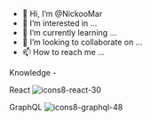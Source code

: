 - 👋 Hi, I’m @NickooMar
- 👀 I’m interested in ...
- 🌱 I’m currently learning ...
- 💞️ I’m looking to collaborate on ...
- 📫 How to reach me ...

Knowledge -

React ![icons8-react-30](https://user-images.githubusercontent.com/68347411/217638516-60237a0e-8247-4d2f-be8a-d536bf0ac069.png)

GraphQL ![icons8-graphql-48](https://user-images.githubusercontent.com/68347411/217638636-9ad8c2d8-d63a-4a81-b175-079d5c384459.png)



<!---
NickooMar/NickooMar is a ✨ special ✨ repository because its `README.md` (this file) appears on your GitHub profile.
You can click the Preview link to take a look at your changes.
--->
